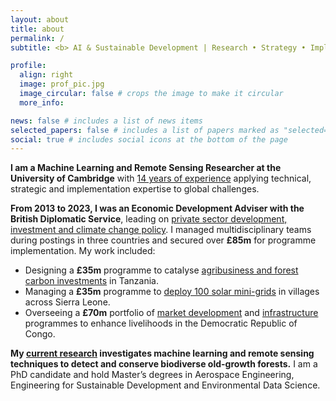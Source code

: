 ```yaml
---
layout: about
title: about
permalink: /
subtitle: <b> AI & Sustainable Development | Research • Strategy • Implementation </b>

profile:
  align: right
  image: prof_pic.jpg
  image_circular: false # crops the image to make it circular
  more_info:

news: false # includes a list of news items
selected_papers: false # includes a list of papers marked as "selected={true}"
social: true # includes social icons at the bottom of the page
---
```


<b>I am a Machine Learning and Remote Sensing Researcher at the University of Cambridge</b> with [14 years of experience](https://www.linkedin.com/in/tomratsakatika/) applying technical, strategic and implementation expertise to global challenges.

<b>From 2013 to 2023, I was an Economic Development Adviser with the British Diplomatic Service</b>, leading on [private sector development, investment and climate change policy](projects). I managed multidisciplinary teams during postings in three countries and secured over <b>£85m</b> for programme implementation. My work included:

- Designing a <b>£35m</b> programme to catalyse [agribusiness and forest carbon investments](https://devtracker.fcdo.gov.uk/programme/GB-GOV-1-300116/summary) in Tanzania.
- Managing a <b>£35m</b> programme to [deploy 100 solar mini-grids](https://devtracker.fcdo.gov.uk/programme/GB-GOV-1-300303/summary) in villages across Sierra Leone.
- Overseeing a <b>£70m</b> portfolio of [market development](https://www.elan-rdc.com/home) and [infrastructure](https://devtracker.fcdo.gov.uk/programme/GB-1-203164/summary) programmes to enhance livelihoods in the Democratic Republic of Congo.

<b>My [current research](projects/8_project) investigates machine learning and remote sensing techniques to detect and conserve biodiverse old-growth forests.</b> I am a PhD candidate and hold Master’s degrees in Aerospace Engineering, Engineering for Sustainable Development and Environmental Data Science.
